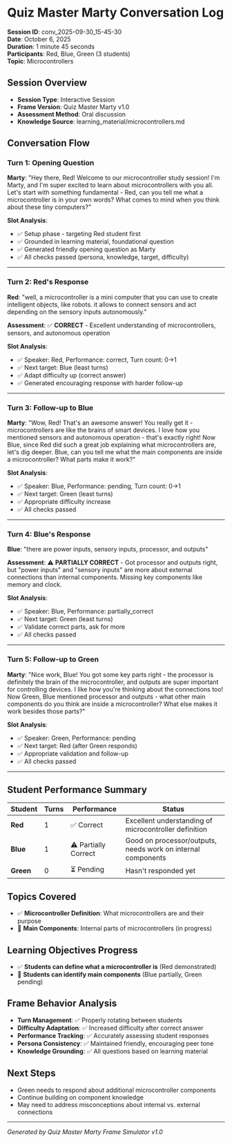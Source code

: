 # Quiz Master Marty Conversation Log
**Session ID**: conv_2025-09-30_15-45-30  
**Date**: October 6, 2025  
**Duration**: 1 minute 45 seconds  
**Participants**: Red, Blue, Green (3 students)  
**Topic**: Microcontrollers  

## Session Overview
- **Session Type**: Interactive Session
- **Frame Version**: Quiz Master Marty v1.0
- **Assessment Method**: Oral discussion
- **Knowledge Source**: learning_material/microcontrollers.md

## Conversation Flow

### Turn 1: Opening Question
**Marty**: "Hey there, Red! Welcome to our microcontroller study session! I'm Marty, and I'm super excited to learn about microcontrollers with you all. Let's start with something fundamental - Red, can you tell me what a microcontroller is in your own words? What comes to mind when you think about these tiny computers?"

**Slot Analysis**:
- ✅ Setup phase - targeting Red student first
- ✅ Grounded in learning material, foundational question
- ✅ Generated friendly opening question as Marty
- ✅ All checks passed (persona, knowledge, target, difficulty)

---

### Turn 2: Red's Response
**Red**: "well, a microcontroller is a mini computer that you can use to create intelligent objects, like robots. it allows to connect sensors and act depending on the sensory inputs autonomously."

**Assessment**: ✅ **CORRECT** - Excellent understanding of microcontrollers, sensors, and autonomous operation

**Slot Analysis**:
- ✅ Speaker: Red, Performance: correct, Turn count: 0→1
- ✅ Next target: Blue (least turns)
- ✅ Adapt difficulty up (correct answer)
- ✅ Generated encouraging response with harder follow-up

---

### Turn 3: Follow-up to Blue
**Marty**: "Wow, Red! That's an awesome answer! You really get it - microcontrollers are like the brains of smart devices. I love how you mentioned sensors and autonomous operation - that's exactly right! Now Blue, since Red did such a great job explaining what microcontrollers are, let's dig deeper. Blue, can you tell me what the main components are inside a microcontroller? What parts make it work?"

**Slot Analysis**:
- ✅ Speaker: Blue, Performance: pending, Turn count: 0→1
- ✅ Next target: Green (least turns)
- ✅ Appropriate difficulty increase
- ✅ All checks passed

---

### Turn 4: Blue's Response
**Blue**: "there are power inputs, sensory inputs, processor, and outputs"

**Assessment**: ⚠️ **PARTIALLY CORRECT** - Got processor and outputs right, but "power inputs" and "sensory inputs" are more about external connections than internal components. Missing key components like memory and clock.

**Slot Analysis**:
- ✅ Speaker: Blue, Performance: partially_correct
- ✅ Next target: Green (least turns)
- ✅ Validate correct parts, ask for more
- ✅ All checks passed

---

### Turn 5: Follow-up to Green
**Marty**: "Nice work, Blue! You got some key parts right - the processor is definitely the brain of the microcontroller, and outputs are super important for controlling devices. I like how you're thinking about the connections too! Now Green, Blue mentioned processor and outputs - what other main components do you think are inside a microcontroller? What else makes it work besides those parts?"

**Slot Analysis**:
- ✅ Speaker: Green, Performance: pending
- ✅ Next target: Red (after Green responds)
- ✅ Appropriate validation and follow-up
- ✅ All checks passed

---

## Student Performance Summary

| Student | Turns | Performance | Status |
|---------|-------|--------------|--------|
| **Red** | 1 | ✅ Correct | Excellent understanding of microcontroller definition |
| **Blue** | 1 | ⚠️ Partially Correct | Good on processor/outputs, needs work on internal components |
| **Green** | 0 | ⏳ Pending | Hasn't responded yet |

## Topics Covered
- ✅ **Microcontroller Definition**: What microcontrollers are and their purpose
- 🔄 **Main Components**: Internal parts of microcontrollers (in progress)

## Learning Objectives Progress
- ✅ **Students can define what a microcontroller is** (Red demonstrated)
- 🔄 **Students can identify main components** (Blue partially, Green pending)

## Frame Behavior Analysis
- **Turn Management**: ✅ Properly rotating between students
- **Difficulty Adaptation**: ✅ Increased difficulty after correct answer
- **Performance Tracking**: ✅ Accurately assessing student responses
- **Persona Consistency**: ✅ Maintained friendly, encouraging peer tone
- **Knowledge Grounding**: ✅ All questions based on learning material

## Next Steps
- Green needs to respond about additional microcontroller components
- Continue building on component knowledge
- May need to address misconceptions about internal vs. external connections

---
*Generated by Quiz Master Marty Frame Simulator v1.0*
